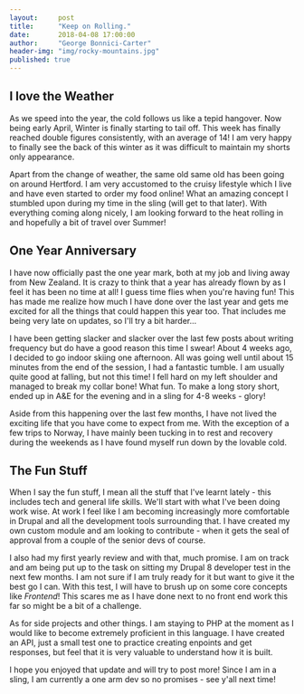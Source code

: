 ```yaml
---
layout:     post
title:      "Keep on Rolling."
date:       2018-04-08 17:00:00
author:     "George Bonnici-Carter"
header-img: "img/rocky-mountains.jpg"
published: true
---
```


<h2 class="section-heading">I love the Weather</h2>

<p>As we speed into the year, the cold follows us like a tepid hangover. Now being early April, Winter is finally starting to tail off. This week has finally reached double figures consistently, with an average of  14! I am very happy to finally see the back of this winter as it was difficult to maintain my shorts only appearance.</p>

<p>Apart from the change of weather, the same old same old has been going on around Hertford. I am very accustomed to the cruisy lifestyle which I live and have even started to order my food online! What an amazing concept I stumbled upon during my time in the sling (will get to that later). With everything coming along nicely, I am looking forward to the heat rolling in and hopefully a bit of travel over Summer!</p>

<h2 class="section-heading">One Year Anniversary</h2>

<p>I have now officially past the one year mark, both at my job and living away from New Zealand. It is crazy to think that a year has already flown by as I feel it has been no time at all! I guess time flies when you're having fun! This has made me realize how much I have done over the last year and gets me excited for all the things that could happen this year too. That includes me being very late on updates, so I'll try a bit harder... </p>

<p>I have been getting slacker and slacker over the last few posts about writing frequency but do have a good reason this time I swear! About 4 weeks ago, I decided to go indoor skiing one afternoon. All was going well  until about 15 minutes from the end of the session, I had a fantastic tumble. I am usually quite good at falling, but not this time! I fell hard on my left shoulder and managed to break my collar bone! What fun. To make a long story short, ended up in A&E for the evening and in a sling for 4-8 weeks - glory!</p>

<p>Aside from this happening over the last few months, I have not lived the exciting life that you have come to expect from me. With the exception of a few trips to Norway, I have mainly been tucking in to rest and recovery during the weekends as I have found myself run down by the lovable cold.</p>

<h2 class="section-heading">The Fun Stuff</h2>

<p>When I say the fun stuff, I mean all the stuff that I've learnt lately - this includes tech and general life skills. We'll start with what I've been doing work wise. At work I feel like I am becoming increasingly more comfortable in Drupal and all the development tools surrounding that. I have created my own custom module and am looking to contribute - when it gets the seal of approval from a couple of the senior devs of course. </p>

<p>I also had my first yearly review and with that, much promise. I am on track and am being put up to the task on sitting my Drupal 8 developer test in the next few months. I am not sure if I am truly ready for it but want to give it the best go I can. With this test, I will have to brush up on some core concepts like <i>Frontend</i>! This scares me as I have done next to no front end work this far so might be a bit of a challenge.</p>

<p>As for side projects and other things. I am staying to PHP at the moment as I would like to become extremely proficient in this language. I have created an API, just a small test one to practice creating enpoints and get responses, but feel that it is very valuable to understand how it is built.</p>

<p>I hope you enjoyed that update and will try to post more! Since I am in a sling, I am currently a one arm dev so no promises - see y'all next time!</p>
